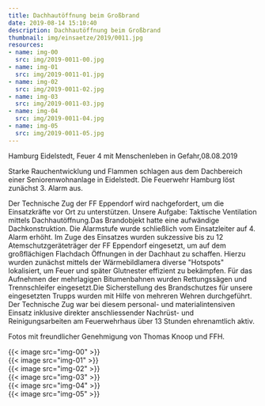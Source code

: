 ```yaml
---
title: Dachhautöffnung beim Großbrand
date: 2019-08-14 15:10:40
description: Dachhautöffnung beim Großbrand
thumbnail: img/einsaetze/2019/0011.jpg
resources:
- name: img-00
  src: img/2019-0011-00.jpg
- name: img-01
  src: img/2019-0011-01.jpg
- name: img-02
  src: img/2019-0011-02.jpg
- name: img-03
  src: img/2019-0011-03.jpg
- name: img-04
  src: img/2019-0011-04.jpg
- name: img-05
  src: img/2019-0011-05.jpg
---
```


Hamburg Eidelstedt, Feuer 4 mit Menschenleben in Gefahr,08.08.2019

Starke Rauchentwicklung und Flammen schlagen aus dem Dachbereich einer Seniorenwohnanlage in Eidelstedt.
Die Feuerwehr Hamburg löst zunächst 3. Alarm aus.

Der Technische Zug der FF Eppendorf wird nachgefordert, um die Einsatzkräfte vor Ort zu unterstützen.
Unsere Aufgabe: Taktische Ventilation mittels Dachhautöffnung.Das Brandobjekt hatte eine aufwändige Dachkonstruktion.
Die Alarmstufe wurde schließlich vom Einsatzleiter auf 4. Alarm erhöht.
Im Zuge des Einsatzes wurden sukzessive bis zu 12 Atemschutzgeräteträger der FF Eppendorf eingesetzt, um auf dem großflächigen Flachdach Öffnungen in der Dachhaut zu schaffen.
Hierzu wurden zunächst mittels der Wärmebildlamera diverse "Hotspots" lokalisiert, um Feuer und später Glutnester effizient zu bekämpfen.
Für das Aufnehmen der mehrlagigen Bitumenbahnen wurden Rettungssägen und Trennschleifer eingesetzt.Die Sicherstellung des Brandschutzes für unsere eingesetzten Trupps wurden mit Hilfe von mehreren Wehren durchgeführt.
Der Technische Zug war bei diesem personal- und materialintensiven Einsatz inklusive direkter anschliessender Nachrüst- und Reinigungsarbeiten am Feuerwehrhaus über 13 Stunden ehrenamtlich aktiv.


Fotos mit freundlicher Genehmigung von Thomas Knoop und FFH.

{{< image src="img-00" >}}  
{{< image src="img-01" >}}  
{{< image src="img-02" >}}  
{{< image src="img-03" >}}  
{{< image src="img-04" >}}  
{{< image src="img-05" >}}  
